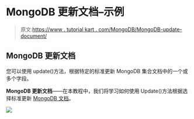 # MongoDB 更新文档–示例

> 原文:[https://www . tutorial kart . com/MongoDB/MongoDB-update-document/](https://www.tutorialkart.com/mongodb/mongodb-update-document/)

## MongoDB 更新文档

您可以使用 update()方法，根据特定的标准更新 MongoDB 集合文档中的一个或多个字段。

**MongoDB 更新文档**——在本教程中，我们将学习如何使用 Update()方法根据选择标准更新 [MongoDB 文档](https://www.tutorialkart.com/mongodb/mongodb-document/)。

[![](../Images/925da31b32d6bc3827932f6c8afb11bb.png)](https://www.tutorialkart.com/)